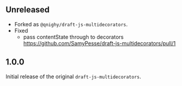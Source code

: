 ## Unreleased

- Forked as `@qnighy/draft-js-multidecorators`.
- Fixed
  - pass contentState through to decorators https://github.com/SamyPesse/draft-js-multidecorators/pull/1

## 1.0.0

Initial release of the original `draft-js-multidecorators`.
